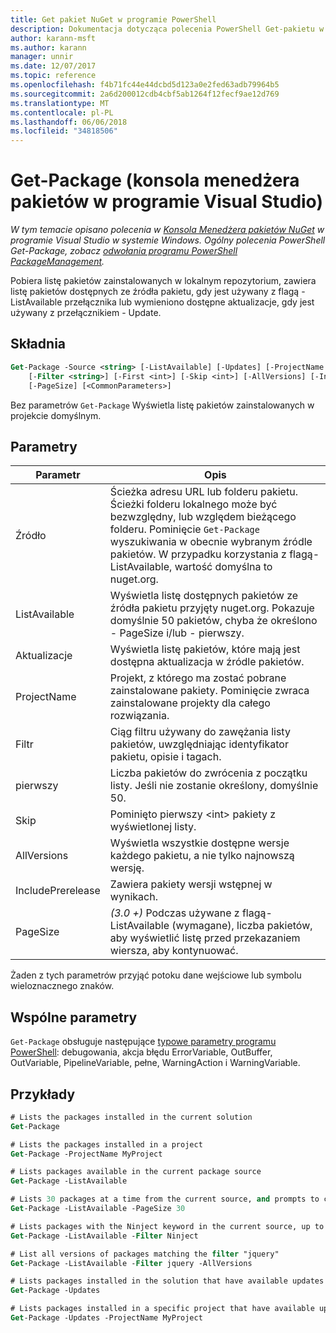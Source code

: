 ```yaml
---
title: Get pakiet NuGet w programie PowerShell
description: Dokumentacja dotycząca polecenia PowerShell Get-pakietu w konsoli Menedżera pakietów NuGet w programie Visual Studio.
author: karann-msft
ms.author: karann
manager: unnir
ms.date: 12/07/2017
ms.topic: reference
ms.openlocfilehash: f4b71fc44e44dcbd5d123a0e2fed63adb79964b5
ms.sourcegitcommit: 2a6d200012cdb4cbf5ab1264f12fecf9ae12d769
ms.translationtype: MT
ms.contentlocale: pl-PL
ms.lasthandoff: 06/06/2018
ms.locfileid: "34818506"
---
```

# <a name="get-package-package-manager-console-in-visual-studio"></a>Get-Package (konsola menedżera pakietów w programie Visual Studio)

*W tym temacie opisano polecenia w [Konsola Menedżera pakietów NuGet](package-manager-console.md) w programie Visual Studio w systemie Windows. Ogólny polecenia PowerShell Get-Package, zobacz [odwołania programu PowerShell PackageManagement](/powershell/module/packagemanagement/?view=powershell-6).*

Pobiera listę pakietów zainstalowanych w lokalnym repozytorium, zawiera listę pakietów dostępnych ze źródła pakietu, gdy jest używany z flagą - ListAvailable przełącznika lub wymieniono dostępne aktualizacje, gdy jest używany z przełącznikiem - Update.

## <a name="syntax"></a>Składnia

```ps
Get-Package -Source <string> [-ListAvailable] [-Updates] [-ProjectName <string>]
    [-Filter <string>] [-First <int>] [-Skip <int>] [-AllVersions] [-IncludePrerelease]
    [-PageSize] [<CommonParameters>]
```

Bez parametrów `Get-Package` Wyświetla listę pakietów zainstalowanych w projekcie domyślnym.

## <a name="parameters"></a>Parametry

| Parametr | Opis |
| --- | --- |
| Źródło | Ścieżka adresu URL lub folderu pakietu. Ścieżki folderu lokalnego może być bezwzględny, lub względem bieżącego folderu. Pominięcie `Get-Package` wyszukiwania w obecnie wybranym źródle pakietów. W przypadku korzystania z flagą-ListAvailable, wartość domyślna to nuget.org. |
| ListAvailable | Wyświetla listę dostępnych pakietów ze źródła pakietu przyjęty nuget.org. Pokazuje domyślnie 50 pakietów, chyba że określono - PageSize i/lub - pierwszy. |
| Aktualizacje | Wyświetla listę pakietów, które mają jest dostępna aktualizacja w źródle pakietów. |
| ProjectName | Projekt, z którego ma zostać pobrane zainstalowane pakiety. Pominięcie zwraca zainstalowane projekty dla całego rozwiązania. |
| Filtr | Ciąg filtru używany do zawężania listy pakietów, uwzględniając identyfikator pakietu, opisie i tagach. |
| pierwszy | Liczba pakietów do zwrócenia z początku listy. Jeśli nie zostanie określony, domyślnie 50. |
| Skip | Pominięto pierwszy &lt;int&gt; pakiety z wyświetlonej listy.  |
| AllVersions | Wyświetla wszystkie dostępne wersje każdego pakietu, a nie tylko najnowszą wersję. |
| IncludePrerelease | Zawiera pakiety wersji wstępnej w wynikach. |
| PageSize | *(3.0 +)*  Podczas używane z flagą-ListAvailable (wymagane), liczba pakietów, aby wyświetlić listę przed przekazaniem wiersza, aby kontynuować. |

Żaden z tych parametrów przyjąć potoku dane wejściowe lub symbolu wieloznacznego znaków.

## <a name="common-parameters"></a>Wspólne parametry

`Get-Package` obsługuje następujące [typowe parametry programu PowerShell](http://go.microsoft.com/fwlink/?LinkID=113216): debugowania, akcja błędu ErrorVariable, OutBuffer, OutVariable, PipelineVariable, pełne, WarningAction i WarningVariable.

## <a name="examples"></a>Przykłady

```ps
# Lists the packages installed in the current solution
Get-Package

# Lists the packages installed in a project
Get-Package -ProjectName MyProject

# Lists packages available in the current package source
Get-Package -ListAvailable

# Lists 30 packages at a time from the current source, and prompts to continue if more are available
Get-Package -ListAvailable -PageSize 30

# Lists packages with the Ninject keyword in the current source, up to 50
Get-Package -ListAvailable -Filter Ninject

# List all versions of packages matching the filter "jquery"
Get-Package -ListAvailable -Filter jquery -AllVersions

# Lists packages installed in the solution that have available updates
Get-Package -Updates

# Lists packages installed in a specific project that have available updates
Get-Package -Updates -ProjectName MyProject
```
